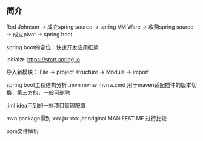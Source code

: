 ## 简介

Rod Johnson -> 成立spring source -> spring
VM Ware -> 收购spring source -> 成立pivot -> spring boot


spring boot的定位：快速开发应用框架

initialzr: https://start.spring.io

导入新模块：
  File -> project structure -> Module -> import
  
  
spring boot工程结构分析
  .mvn
  mvnw
  mvnw.cmd
  用于maven适配插件的版本切换，第三方的，一般可删除
  
  .iml
  idea用到的一些项目管理配置
  
  mvn package得到 xxx.jar  xxx.jar.original
  MANIFEST.MF 进行比较
  
pom文件解析
  
  
  
  